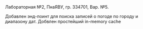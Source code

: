 
Лабораторная №2, ПнаЯВУ, гр. 334701, Вар. №5.

Добавлен энд-поинт для поиска записей о погоде по городу и диапазону дат. Добвлен простейший in-memory cache
